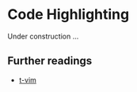# Code Highlighting

Under construction ...

## Further readings

- [t-vim](https://github.com/adityam/filter/blob/master/vim-README.md)
